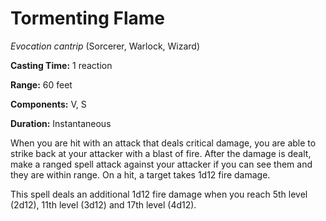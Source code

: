 # Tormenting Flame
*Evocation cantrip* (Sorcerer, Warlock, Wizard)

**Casting Time:** 1 reaction

**Range:** 60 feet

**Components:** V, S

**Duration:** Instantaneous

When you are hit with an attack that deals critical damage, you are able to strike back at your attacker with a blast of fire. After the damage is dealt, make a ranged spell attack against your attacker if you can see them and they are within range. On a hit, a target takes 1d12 fire damage.

This spell deals an additional 1d12 fire damage when you reach 5th level (2d12), 11th level (3d12) and 17th level (4d12).

